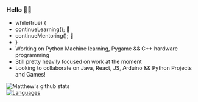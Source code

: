 ### Hello 👋🏼
- while(true) {
-   continueLearning(); 🧠
-   continueMentoring(); 🌱
- }                                  
- Working on Python Machine learning, Pygame && C++ hardware programming
- Still pretty heavily focused on work at the moment
- Looking to collaborate on Java, React, JS, Arduino && Python Projects and Games!
                                                                         
![Matthew's github stats](https://github-readme-stats.vercel.app/api?username=Mdbaker19&show_icons=true&theme=radical)   
[![Languages](https://github-readme-stats.vercel.app/api/top-langs/?username=Mdbaker19&langs_count=8&layout=compact&theme=chartreuse-dark)](https://github.com/Mdbaker19/github-readme-stats)

